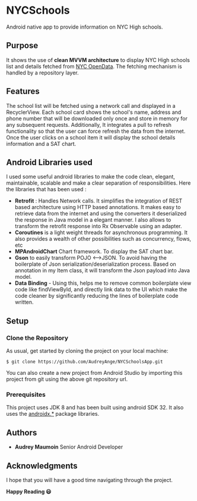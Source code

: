 # NYCSchools
Android native app to provide information on NYC High schools.

## Purpose
It shows the use of **clean MVVM architecture** to display NYC High schools list and details fetched from [NYC OpenData](https://data.cityofnewyork.us/Education/DOE-High-School-Directory-2017/s3k6-pzi2).
The fetching mechanism is handled by a repository layer.

## Features
The school list will be fetched using a network call and displayed in a RecyclerView. Each school card shows the school's name, address and phone number that will be downloaded only once and store in memory for any subsequent requests. Additionally, It integrates a pull to refresh functionality so that the user can force refresh the data from the internet. Once the user clicks on a school item it will display the school details information and a SAT chart.

## Android Libraries used

I used some useful android libraries to make the code clean, elegant, maintainable, scalable and make a clear separation of responsibilities.
Here the libraries that has been used :

- **Retrofit** : Handles Network calls. It simplifies the integration of REST based architecture using HTTP based annotations. It makes easy to retrieve data from the internet and using the converters it deserialized the response in Java model in a elegant manner. I also allows to transform the retrofit response into Rx Observable using an adapter.
- **Coroutines** is a light weight threads for asynchronous programming. It also provides a wealth of other possibilities such as concurrency, flows, etc
- **MPAndroidChart** Chart framework. To display the SAT chart bar.
- **Gson** to easily transform POJO <-->JSON. To avoid having the boilerplate of Json serialization/deserialization process. Based on annotation in my Item class, it will transform the Json payload into Java model.
- **Data Binding**  - Using this, helps me to remove common boilerplate view code like findViewById, and directly link data to the UI which make the code cleaner by significantly reducing the lines of boilerplate code written.

## Setup

### Clone the Repository

As usual, get started by cloning the project on your local machine:  
```
$ git clone https://github.com/AudreyAnge/NYCSchoolsApp.git
```
You can also create a new project from Android Studio by importing this project from git using the above git repository url.

### Prerequisites

This project uses JDK 8 and has been built using android SDK 32. It also uses the [androidx.*](https://developer.android.com/jetpack/androidx) package libraries.

## Authors

- **Audrey Maumoin**
Senior Android Developer

## Acknowledgments
I hope that you will have a good time navigating through the project.

**Happy Reading :smiley:**

